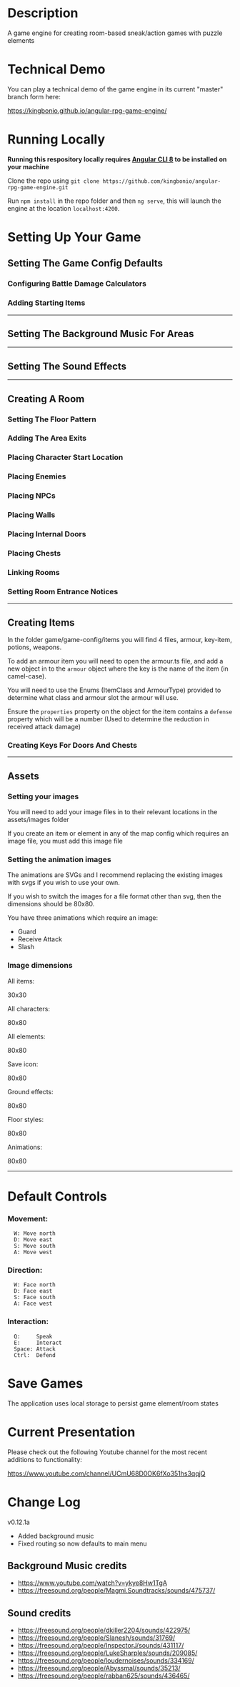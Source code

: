 # Description

A game engine for creating room-based sneak/action games with puzzle elements

# Technical Demo

You can play a technical demo of the game engine in its current "master" branch form here:

https://kingbonio.github.io/angular-rpg-game-engine/


# Running Locally

**Running this respository locally requires [Angular CLI 8](https://angular.io/cli) to be installed on your machine**

Clone the repo using `git clone https://github.com/kingbonio/angular-rpg-game-engine.git`

Run `npm install` in the repo folder and then `ng serve`, this will launch the engine at the location `localhost:4200`.


# Setting Up Your Game

## Setting The Game Config Defaults

### Configuring Battle Damage Calculators


### Adding Starting Items

---

## Setting The Background Music For Areas


---

## Setting The Sound Effects


---

## Creating A Room

### Setting The Floor Pattern


### Adding The Area Exits


### Placing Character Start Location


### Placing Enemies


### Placing NPCs


### Placing Walls


### Placing Internal Doors


### Placing Chests


### Linking Rooms


### Setting Room Entrance Notices

---

## Creating Items

In the folder game/game-config/items you will find 4 files, armour, key-item, potions, weapons.

To add an armour item you will need to open the armour.ts file, and add a new object in to the `armour` object where the key is the name of the item (in camel-case).

You will need to use the Enums (ItemClass and ArmourType) provided to determine what class and armour slot the armour will use.

Ensure the `properties` property on the object for the item contains a `defense` property which will be a number (Used to determine the reduction in received attack damage)


### Creating Keys For Doors And Chests


---

## Assets

### Setting your images

You will need to add your image files in to their relevant locations in the assets/images folder

If you create an item or element in any of the map config which requires an image file, you must add this image file

### Setting the animation images

The animations are SVGs and I recommend replacing the existing images with svgs if you wish to use your own.

If you wish to switch the images for a file format other than svg, then the dimensions should be 80x80.

You have three animations which require an image:

* Guard           
* Receive Attack
* Slash

### Image dimensions

All items:

30x30

All characters:

80x80

All elements:

80x80

Save icon:

80x80

Ground effects:

80x80

Floor styles:

80x80

Animations:

80x80


---

# Default Controls

### Movement:

      W: Move north
      D: Move east
      S: Move south
      A: Move west

### Direction:

      W: Face north
      D: Face east
      S: Face south
      A: Face west

### Interaction:

      Q:     Speak
      E:     Interact
      Space: Attack
      Ctrl:  Defend


# Save Games

The application uses local storage to persist game element/room states


# Current Presentation

Please check out the following Youtube channel for the most recent additions to functionality:

https://www.youtube.com/channel/UCmU68D0OK6fXo351hs3qqjQ


# Change Log

v0.12.1a

* Added background music
* Fixed routing so now defaults to main menu


## Background Music credits

* https://www.youtube.com/watch?v=ykye8Hw1TgA
* https://freesound.org/people/Magmi.Soundtracks/sounds/475737/

## Sound credits

* https://freesound.org/people/dkiller2204/sounds/422975/
* https://freesound.org/people/Slanesh/sounds/31769/
* https://freesound.org/people/InspectorJ/sounds/431117/
* https://freesound.org/people/LukeSharples/sounds/209085/
* https://freesound.org/people/loudernoises/sounds/334169/
* https://freesound.org/people/Abyssmal/sounds/35213/
* https://freesound.org/people/rabban625/sounds/436465/
